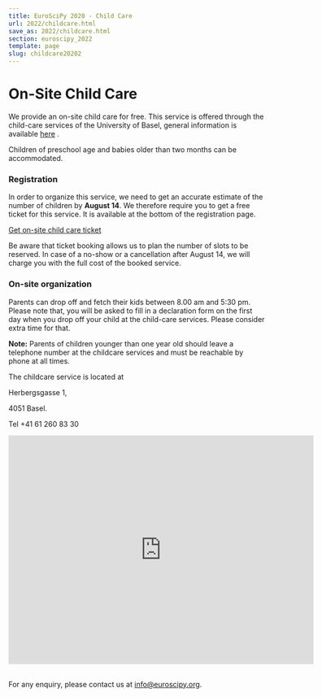```yaml
---
title: EuroSciPy 2020 - Child Care
url: 2022/childcare.html
save_as: 2022/childcare.html
section: euroscipy_2022
template: page
slug: childcare20202
---
```


# On-Site Child Care

We provide an on-site child care for free. This service is offered through the 
child-care services of the University of Basel, general information is available [here](https://www.unibas.ch/en/Studies/Advice/Social-Services-Healthcare/Childcare.html)
. 

Children of preschool age and babies older than two months can be accommodated.

### Registration

In order to organize this service, we need to get an accurate estimate of the
number of children by **August 14**. We therefore require you to get a free
ticket for this service. It is available at the bottom of the registration
page.

<a href="https://ti.to/pysv/euroscipy-2022" class="btn btn-primary btn-lg btn-block active" role="button" aria-pressed="true">Get on-site child care ticket</a>

Be aware that ticket booking allows us to plan the number of slots to be
reserved. In case of a no-show or a cancellation after August 14, we will charge 
you with the full cost of the booked service.

### On-site organization

Parents can drop off and fetch their kids between 8.00 am and 5:30 pm.
Please note that, you will be asked to fill in a declaration form on the first 
day when you drop off your child at the child-care services. Please consider extra 
time for that.

**Note:** Parents of children younger than one year old should leave a telephone number at 
the childcare services and must be reachable by phone at all times. 

The childcare service is located at

Herbergsgasse 1, 

4051 Basel.


Tel +41 61 260 83 30

<iframe src="https://www.google.com/maps/embed?pb=!1m18!1m12!1m3!1d2692.402156931301!2d7.585980599999998!3d47.5599633!2m3!1f0!2f0!3f0!3m2!1i1024!2i768!4f13.1!3m3!1m2!1s0x4791b9a8d59bf6e1%3A0xbcc7fc9a2be77a72!2sHerbergsgasse%201%2C%204051%20Basel!5e0!3m2!1sen!2sch!4v1660573434455!5m2!1sen!2sch" width="600" height="450" style="border:0;" allowfullscreen="" loading="lazy" referrerpolicy="no-referrer-when-downgrade"></iframe>
&nbsp;

For any enquiry, please contact us at
<a href="mailto:info@euroscipy.org">info@euroscipy.org</a>.
